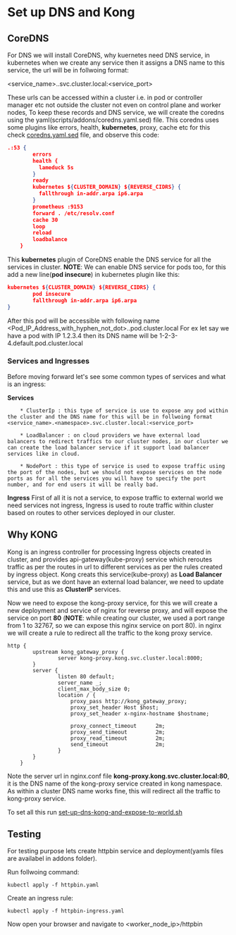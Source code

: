 # Set up DNS and Kong

## CoreDNS
For DNS we will install CoreDNS, why kuernetes need DNS service, in kubernetes when we create any service then it assigns a DNS name to this service, the url will be in follwoing format:

<service_name>.<namespace>.svc.cluster.local:<service_port>

These urls can be accessed within a cluster i.e. in pod or controller manager etc not outside the cluster not even on control plane and worker nodes, To keep these records and DNS service, we will create the coredns using the yaml(scripts/addons/coredns.yaml.sed) file.
This coredns uses some plugins like errors, health, **kubernetes**, proxy, cache etc
for this check [coredns.yaml.sed](../scripts/addons/coredns.yaml.sed) file, and observe this code:
```json
.:53 {
        errors
        health {
          lameduck 5s
        }
        ready
        kubernetes ${CLUSTER_DOMAIN} ${REVERSE_CIDRS} {
          fallthrough in-addr.arpa ip6.arpa
        }
        prometheus :9153
        forward . /etc/resolv.conf
        cache 30
        loop
        reload
        loadbalance
    }
```
This **kubernetes** plugin of CoreDNS enable the DNS service for all the services in cluster.
**NOTE**: We can enable DNS service for pods too, for this  add a new line(**pod insecure**) in kubernetes plugin like this:
```json
kubernetes ${CLUSTER_DOMAIN} ${REVERSE_CIDRS} {
        pod insecure
        fallthrough in-addr.arpa ip6.arpa
}
```
After this pod will be accessible with following name <Pod_IP_Address_with_hyphen_not_dot>.<namespace>.pod.cluster.local
For ex let say we have a pod with IP 1.2.3.4 then its DNS name will be 1-2-3-4.default.pod.cluster.local

### Services and Ingresses

Before moving forward let's see some common types of services and what is an ingress:

**Services**

        * ClusterIp : this type of service is use to expose any pod within the cluster and the DNS name for this will be in follwoing format <service_name>.<namespace>.svc.cluster.local:<service_port>

        * LoadBalancer : on cloud providers we have external load balancers to redirect traffics to our cluster nodes, in our cluster we can create the load balancer service if it support load balancer services like in cloud.

        * NodePort : this type of service is used to expose traffic using the port of the nodes, but we should not expose services on the node ports as for all the services you will have to specify the port number, and for end users it will be really bad.

**Ingress**
First of all it is not a service, to expose traffic to external world we need services not ingress, Ingress is used to route traffic within cluster based on routes to other services deployed in our cluster.

## Why KONG
Kong is an ingress controller for processing Ingress objects created in cluster, and provides api-gateway(kube-proxy) service which reroutes traffic as per the routes in url to different services as per the rules created by ingress object. Kong creats this service(kube-proxy) as **Load Balancer** service, but as we dont have an external load balancer, we need to update this and use this as **ClusterIP** services.

Now we need to expose the kong-proxy service, for this we will create a new deployment and service of nginx for reverse proxy, and will expose the service on port **80** (**NOTE**: while creating our cluster, we used a port range from 1 to 32767, so we can expose this nginx service on port 80). in nginx we will create a rule to redirect all the traffic to the kong proxy service.
```
http {
        upstream kong_gateway_proxy {
                server kong-proxy.kong.svc.cluster.local:8000;
        }
        server {
                listen 80 default;
                server_name _;
                client_max_body_size 0;
                location / {
                    proxy_pass http://kong_gateway_proxy;
                    proxy_set_header Host $host;  
                    proxy_set_header x-nginx-hostname $hostname;  

                    proxy_connect_timeout      2m;
                    proxy_send_timeout         2m;
                    proxy_read_timeout         2m;
                    send_timeout               2m;
                }
        }
    }
```
Note the server url in nginx.conf file **kong-proxy.kong.svc.cluster.local:80**, it is the DNS name of the kong-proxy service created in kong namespace. As within a cluster DNS name works fine, this will redirect all the traffic to kong-proxy service.

To set all this run [set-up-dns-kong-and-expose-to-world.sh](../scripts/addons/set-up-dns-kong-and-expose-to-world.sh)

## Testing
For testing purpose lets create httpbin service and deployment(yamls files are availabel in addons folder).

Run follwoing command:
```
kubectl apply -f httpbin.yaml
```

Create an ingress rule:
```
kubectl apply -f httpbin-ingress.yaml
```

Now open your browser and navigate to <worker_node_ip>/httpbin
